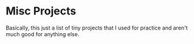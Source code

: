 # Misc Projects
Basically, this just a list of tiny projects that I used for practice and aren't much good for anything else.